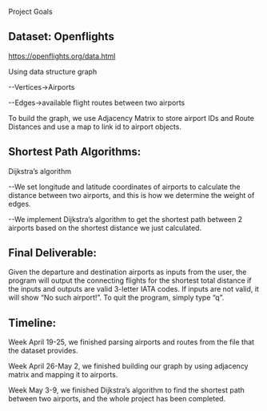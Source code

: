 Project Goals


## Dataset: Openflights

https://openflights.org/data.html

Using data structure graph

--Vertices->Airports

--Edges->available flight routes between two airports

To build the graph, we use Adjacency Matrix to store airport IDs and Route Distances and use a map to link id to airport objects.

## Shortest Path Algorithms:

Dijkstra’s algorithm

--We set longitude and latitude coordinates of airports to calculate the distance between two airports, and this is how we determine the weight of edges.

--We implement Dijkstra’s algorithm to get the shortest path between 2 airports based on the shortest distance we just calculated.

## Final Deliverable:

Given the departure and destination airports as inputs from the user, the program will output the connecting flights for the shortest total distance if the inputs and outputs are valid 3-letter IATA codes. If inputs are not valid, it will show “No such airport!”. To quit the program, simply type “q”.

## Timeline:

Week April 19-25, we finished parsing airports and routes from the file that the dataset provides. 

Week April 26-May 2, we finished building our graph by using adjacency matrix and mapping it to airports.

Week May 3-9, we finished Dijkstra’s algorithm to find the shortest path between two airports, and the whole project has been completed.
